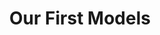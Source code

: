---
title: "Our First Models"
index: 2
materials:
- topic: "Classification with an Image Dataset: Skin Cancer"
  files:
  - type: "colab"
    url: lectures/module3/3-2_ml_first/2a - Classification with an Image Dataset.ipynb
- topic: "Regression with a Time-Series Dataset: Parkinsonian Gait"
  files:
  - type: "colab"
    url: lectures/module3/3-2_ml_first/2b - Regression with a Time-Series Dataset.ipynb
assignment:
  files:
  - type: "colab"
    url: lectures/module3/3-2_ml_first/HW2.ipynb
---